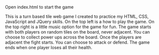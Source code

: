 Open index.html to start the game

This is a turn based tile web game I created to practice my HTML, CSS, JavaScript and JQuery skills. 
On the top left is a how to play the game. On the top right is a little music option for the game for fun.
The game starts with both players on random tiles on the board, never adjacent. 
You can choose to collect power ups across the board.
Once the players are adjacent the fight starts. You can choose to attack or defend.
The game ends when one player loses all their health.
